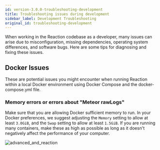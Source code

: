 ```yaml
---
id: version-3.0.0-troubleshooting-development
title: Troubleshooting issues during development
sidebar_label: Development Troubleshooting
original_id: troubleshooting-development
---
```


When working in the Reaction codebase as a developer, many issues can arise due to misconfiguration, missing dependencies, operating system differences, and software bugs. Here are some tips for diagnosing and fixing these issues.

## Docker Issues

These are potential issues you might encounter when running Reaction within a local Docker environment using Docker Compose and the docker-compose.yml file.

### Memory errors or errors about "Meteor rawLogs"

Make sure that you are allowing Docker sufficient memory to run. In your Docker preferences, we suggest adjusting the `Memory` setting to allow at least `3.0GiB`, and the `Swap` setting to allow at least `1.5GiB`. If you are running many containers, make these as high as possible as long as it doesn't negatively affect the performance of your computer.

![advanced_and_reaction](https://user-images.githubusercontent.com/4482263/41941033-a31bc834-794f-11e8-8638-934220650730.png)

